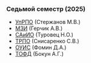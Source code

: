 ### Седьмой семестр (2025)

- [УпРПО](https://github.com/JankLumin/BSUIR-Labs/tree/semester-7/YpRPO) (Стержанов М.В.)
- [МЗИ](https://github.com/JankLumin/BSUIR-Labs/tree/semester-7/MZI) (Герчик А.В.)
- [САиИО](https://github.com/JankLumin/BSUIR-Labs/tree/semester-7/SAiIO) (Туровец Н.О.)
- [ТРПО](https://github.com/JankLumin/BSUIR-Labs/tree/semester-7/TRPO) (Снисаренко С.В.)
- [ОУИС](https://github.com/JankLumin/BSUIR-Labs/tree/semester-7/OYIS) (Фомин Д.А.)
- [ТОФД](https://github.com/JankLumin/BSUIR-Labs/tree/semester-7/TOFD) (Бокун А.Г.)
